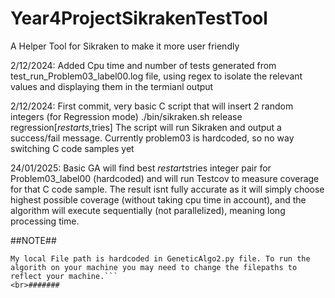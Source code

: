 # Year4ProjectSikrakenTestTool #
A Helper Tool for Sikraken to make it more user friendly

2/12/2024:
Added Cpu time and number of tests generated from test_run_Problem03_label00.log file, using regex to isolate the relevant values and displaying
them in the termianl output

2/12/2024:
First commit, very basic C script that will insert 2 random integers (for Regression mode) ./bin/sikraken.sh release regression[$restarts,$tries]
The script will run Sikraken and output a success/fail message.
Currently problem03 is hardcoded, so no way switching C code samples yet 

24/01/2025:
Basic GA will find best $restarts$tries integer pair for Problem03_label00 (hardcoded) and will run Testcov to measure coverage for that C code sample. The result isnt fully accurate as it will simply choose highest possible coverage (without taking cpu time in account), and the algorithm will execute sequentially (not parallelized), meaning long processing time.

##NOTE## <br>
```dif-
My local File path is hardcoded in GeneticAlgo2.py file. To run the algorith on your machine you may need to change the filepaths to reflect your machine.```
<br>#######
